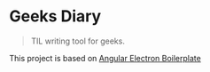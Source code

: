 # Geeks Diary

> TIL writing tool for geeks.

This project is based on [Angular Electron Boilerplate](https://github.com/seokju-na/angular-electron-boilerplate)
